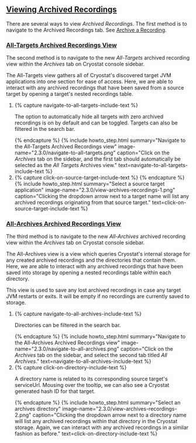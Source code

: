 ## [Viewing Archived Recordings](#view-archived-recordings)
There are several ways to view <i>Archived Recordings</i>. The first method is to navigate to the Archived Recordings tab. See <a href="#archive-a-recording">Archive a Recording</a>.

### [All-Targets Archived Recordings View](#all-targets-archived-recordings-view)

The second method is to navigate to the new <i>All-Targets</i> archived recording view within the <i>Archives</i> tab on Cryostat console sidebar.

The All-Targets view gathers all of Cryostat's discovered target JVM applications into one section for ease of access. Here, we are able to interact with any archived recordings that have been saved from a source target by opening a target's nested recordings table. 

<ol>
  <li>
    {% capture navigate-to-all-targets-include-text %}
    <p>
        The option to automatically hide all targets with zero archived recordings is on by default and can be toggled. Targets can also be filtered in the search bar.
    </p>
    {% endcapture %}
    {% include howto_step.html
        summary="Navigate to the All-Targets Archived Recordings view"
        image-name="2.3.0/navigate-to-all-targets.png"
        caption="Click on the <i>Archives</i> tab on the sidebar, and the first tab should automatically be selected as the <i>All Targets</i> Archives view."
        text=navigate-to-all-targets-include-text
    %}

  </li>
  <li>
    {% capture click-on-source-target-include-text %}
    {% endcapture %}
    {% include howto_step.html
        summary="Select a source target application"
        image-name="2.3.0/view-archives-recordings-1.png"
        caption="Clicking the dropdown arrow next to a target name will list any archived recordings originating from that source target."
        text=click-on-source-target-include-text
    %}
  </li>
</ol>

### [All-Archives Archived Recordings View](#all-archives-archived-recordings-view)

The third method is to navigate to the new <i>All-Archives</i> archived recording view within the <i>Archives</i> tab on Cryostat console sidebar. 

The All-Archives view is a view which queries Cryostat's internal storage for any created archived recordings and the directories that contain them. Here, we are able to interact with any archived recordings that have been saved into storage by opening a nested recordings table within each directory.

This view is used to save any lost archived recordings in case any target JVM restarts or exits. It will be empty if no recordings are currently saved to storage.

<ol>
  <li>
    {% capture navigate-to-all-archives-include-text %}
    <p>
      Directories can be filtered in the search bar.
    </p>
    {% endcapture %}
    {% include howto_step.html
        summary="Navigate to the All-Archives Archived Recordings view"
        image-name="2.3.0/navigate-to-all-archives.png"
        caption="Click on the <i>Archives</i> tab on the sidebar, and select the second tab titled <i>All Archives</i>."
        text=navigate-to-all-archives-include-text
    %}

  </li>
  <li>
      {% capture click-on-directory-include-text %}
    <p>
      A directory name is related to its corresponding source target's serviceUrl. Mousing over the tooltip, we can also see a Cryostat generated hash ID for that target.
    </p>
    {% endcapture %}
    {% include howto_step.html
        summary="Select an archives directory"
        image-name="2.3.0/view-archives-recordings-2.png"
        caption="Clicking the dropdown arrow next to a directory name will list any archived recordings within that directory in the Cryostat storage. Again, we can interact with any archived recordings in a similar fashion as before."
        text=click-on-directory-include-text
    %}
  </li>
</ol>
